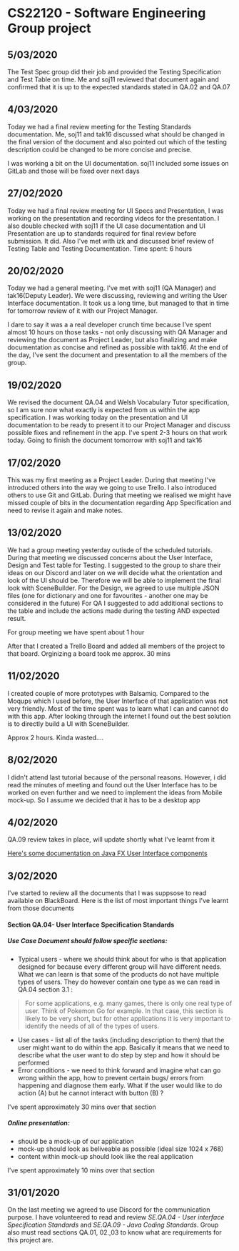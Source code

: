 # CS22120 - Software Engineering Group project

## 5/03/2020 

The Test Spec group did their job and provided the Testing Specification and Test Table on time. Me and soj11 reviewed that document again and confirmed that it is up to the expected standards stated in QA.02 and QA.07


## 4/03/2020

Today we had a final review meeting for the Testing Standards documentation. Me, soj11 and tak16 discussed what should be changed in the final version of the document and also pointed out which of the testing description could be changed to be more concise and precise. 

I was working a bit on the UI documentation. soj11 included some issues on GitLab and those will be fixed over next days 


## 27/02/2020

Today we had a final review meeting for UI Specs and Presentation, I was working on the presentation and recording videos for the presentation. I also double checked with soj11 if the UI case documentation and UI Presentation are up to standards required for final review before submission. 
It did. 
Also I've met with izk and discussed brief review of Testing Table and Testing Documentation.
Time spent: 6 hours 

## 20/02/2020

Today we had a general meeting.  I've met with soj11 (QA Manager) and tak16(Deputy Leader). We were discussing, reviewing and writing the User Interface documentation. It took us a long time, but managed to that in time for tomorrow review of it with our Project Manager.

I dare to say it was a a real developer crunch time because I've spent almost 10 hours on those tasks - not only discussing with QA Manager and reviewing the document as Project Leader, but also finalizing and make documentation as concise and refined as possible with tak16. 
At the end of the day, I've sent the document and presentation to all the members of the group. 

## 19/02/2020

We revised the document QA.04 and Welsh Vocabulary Tutor specification, so I am sure now what exactly is expected from us within the app specification. I was working today on the presentation and UI documentation to be ready to present it to our Project Manager and discuss possible fixes and refinement in the app. 
I've spent 2-3 hours on that work today. Going to finish the document tomorrow with soj11 and tak16


## 17/02/2020

This was my first meeting as a Project Leader. During that meeting I've introduced others into the way we going to use Trello. I also introduced others to use Git and GitLab. During that meeting we realised we might have missed couple of bits in the documentation regarding App Specification and need to revise it again and make notes. 



## 13/02/2020

We had a group meeting yesterday outisde of the scheduled tutorials. During that meeting we discussed concerns about the User Interface, Design and Test table for Testing. I suggested to the group to share their ideas on our Discord and later on we will decide what the orientation and look of the UI should be. Therefore we will be able to implement the final look with  SceneBuilder. 
For the Design, we agreed to use multiple JSON files (one for dictionary and one for favourites - another one may be considered in the future)
For QA I suggested to add additional sections to the table and include the actions made during the testing AND expected result.

For group meeting we have spent about 1 hour 


After that I created a Trello Board and added all members of the project to that board. 
Orginizing a board took me approx. 30 mins

## 11/02/2020

I created couple of more prototypes with Balsamiq. Compared to the Moqups which I used before, the User Interface of that application was not very friendly. Most of the time spent was to learn what I can and cannot do with this app. After looking through the internet I found out the best solution is to directly build a UI with SceneBuilder. 

Approx 2 hours. Kinda wasted.... 


## 8/02/2020

I didn't attend last tutorial because of the personal reasons. However, i did read the minutes of meeting and found out the User Interface has to be worked on even further and we need to implement the ideas from Mobile mock-up. So I assume we decided that it has to be a desktop app 



## 4/02/2020

QA.09 review takes in place, will update shortly what I've learnt from it 

[Here's some documentation on Java FX User Interface components  ](https://docs.oracle.com/javase/8/javafx/user-interface-tutorial/ui_controls.htm "Java FX")



## 3/02/2020

I've started to review all the documents that I was suppsose to read available on BlackBoard.
Here is the list of most important things I've learnt from those documents  
#### Section QA.04- User Interface Specification Standards
##### *Use Case Document should follow specific sections:*
* Typical users - where we should think about for who is that application designed for because every different group will have different needs.
What we can learn is that some of the products do not have multiple types of users. They do however contain one type as we can read in QA.04 section 3.1 :
>For some applications, e.g. many games, there is only one real type of user. Think of Pokemon Go for example.
In that case, this section is likely to be very short, but for other applications it is very important to identify the
needs of all of the types of users.


* Use cases - list all of the tasks (including description to them)  that the user might want to do within the app. Basically it means that we need to describe what the user want to do step by step and how it should be performed
* Error conditions - we need to think forward and imagine what can go wrong within the app, how to prevent certain bugs/ errors from happening and diagnose them early. What if the user would like to do action (A) but he cannot interact with button (B) ? 

I've spent approximately 30 mins over that section

##### *Online presentation:*

* should be a mock-up of our application
* mock-up should look as beliveable as possible (ideal size 1024 x  768)
* content within mock-up should look like the real application 

I've spent approximately 10 mins over that section


## 31/01/2020

On the last meeting we agreed to use Discord for the communication purpose. I have volunteered to read and review *SE.QA.04 - User interface Specification Standards* and *SE.QA.09 - Java Coding Standards*. 
Group also must read sections QA.01, 02.,03 to know what are requirements for this project are.

